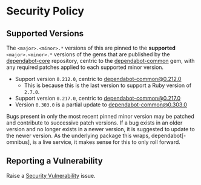 # Security Policy
## Supported Versions
The `<major>.<minor>.*` versions of this are pinned to the **supported** `<major>.<minor>.*` versions of the gems that are published by the [dependabot-core](https://github.com/dependabot/dependabot-core) repository, centric to the [dependabot-common](https://rubygems.org/gems/dependabot-common) gem, with any required patches applied to each supported minor version.
* Support version `0.212.0`, centric to [dependabot-common@0.212.0](https://rubygems.org/gems/dependabot-common/versions/0.212.0)
    * This is because this is the last version to support a Ruby version of `2.7.0`.
* Support version `0.217.0`, centric to [dependabot-common@0.217.0](https://rubygems.org/gems/dependabot-common/versions/0.217.0)
* Version `0.303.0` is a partial update to [dependabot-common@0.303.0](https://rubygems.org/gems/dependabot-common/versions/0.303.0)

Bugs present in only the most recent pinned minor version may be patched and contribute to successive patch versions. If a bug exists in an older version and no longer exists in a newer version, it is suggested to update to the newer version. As the underlying package this wraps, dependabot[-omnibus], is a live service, it makes sense for this to only roll forward.
## Reporting a Vulnerability
Raise a [Security Vulnerability](https://github.com/Skenvy/dependabot-linguist/issues/new?assignees=&labels=security&template=security-vulnerability.yaml) issue.
